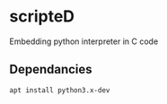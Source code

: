 # scripteD
Embedding python interpreter in C code


## Dependancies
```
apt install python3.x-dev
```

